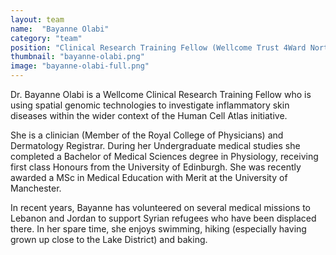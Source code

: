 ```yaml
---
layout: team
name:  "Bayanne Olabi"
category: "team"
position: "Clinical Research Training Fellow (Wellcome Trust 4Ward North), Dermatology Registrar"
thumbnail: "bayanne-olabi.png"
image: "bayanne-olabi-full.png"
---
```

Dr. Bayanne Olabi is a Wellcome Clinical Research Training Fellow who is using spatial genomic technologies to investigate inflammatory skin diseases within the wider context of the Human Cell Atlas initiative.

She is a clinician (Member of the Royal College of Physicians) and Dermatology Registrar. During her Undergraduate medical studies she completed a Bachelor of Medical Sciences degree in Physiology, receiving first class Honours from the University of Edinburgh. She was recently awarded a MSc in Medical Education with Merit at the University of Manchester.

In recent years, Bayanne has volunteered on several medical missions to Lebanon and Jordan to support Syrian refugees who have been displaced there. In her spare time, she enjoys swimming, hiking (especially having grown up close to the Lake District) and baking.
